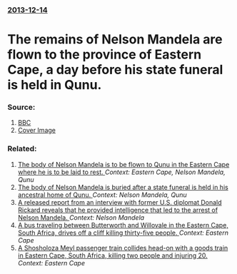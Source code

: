 ### [2013-12-14](/news/2013/12/14/index.md)

# The remains of Nelson Mandela are flown to the province of Eastern Cape, a day before his state funeral is held in Qunu. 




### Source:

1. [BBC](http://www.bbc.co.uk/news/world-africa-25380070)
1. [Cover Image](http://ichef-1.bbci.co.uk/news/1024/media/images/71742000/jpg/_71742980_71742978.jpg)

### Related:

1. [The body of Nelson Mandela is to be flown to Qunu in the Eastern Cape where he is to be laid to rest. ](/news/2013/12/13/the-body-of-nelson-mandela-is-to-be-flown-to-qunu-in-the-eastern-cape-where-he-is-to-be-laid-to-rest.md) _Context: Eastern Cape, Nelson Mandela, Qunu_
2. [The body of Nelson Mandela is buried after a state funeral is held in his ancestral home of Qunu. ](/news/2013/12/15/the-body-of-nelson-mandela-is-buried-after-a-state-funeral-is-held-in-his-ancestral-home-of-qunu.md) _Context: Nelson Mandela, Qunu_
3. [A released report from an interview with former U.S. diplomat Donald Rickard reveals that he provided intelligence that led to the arrest of Nelson Mandela. ](/news/2016/05/15/a-released-report-from-an-interview-with-former-u-s-diplomat-donald-rickard-reveals-that-he-provided-intelligence-that-led-to-the-arrest-of.md) _Context: Nelson Mandela_
4. [A bus traveling between Butterworth and Willovale in the Eastern Cape, South Africa, drives off a cliff killing thirty-five people. ](/news/2015/08/29/a-bus-traveling-between-butterworth-and-willovale-in-the-eastern-cape-south-africa-drives-off-a-cliff-killing-thirty-five-people.md) _Context: Eastern Cape_
5. [A Shosholoza Meyl passenger train collides head-on with a goods train in Eastern Cape, South Africa, killing two people and injuring 20. ](/news/2015/05/20/a-shosholoza-meyl-passenger-train-collides-head-on-with-a-goods-train-in-eastern-cape-south-africa-killing-two-people-and-injuring-20.md) _Context: Eastern Cape_
